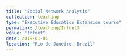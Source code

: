 ```yaml
---
title: "Social Network Analysis"
collection: teaching
type: "Executive Education Extension course"
permalink: /teaching/Infnet3
venue: "Infnet"
date: 2019-01-01
location: "Rio de Janeiro, Brazil"
---
```

